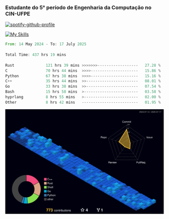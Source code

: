 
### Estudante do 5° período de Engenharia da Computação no CIN-UFPE

[![spotify-github-profile](https://spotify-github-profile.kittinanx.com/api/view?uid=21nggge2ld354asa4l3xoze2q&cover_image=true&theme=novatorem&show_offline=false&background_color=000000&interchange=true&bar_color=53b14f&bar_color_cover=true)](https://github.com/kittinan/spotify-github-profile)


[![My Skills](https://skillicons.dev/icons?i=c,cpp,rust,py,java,neovim&theme=dark)](https://skillicons.dev)

<!--START_SECTION:waka-->

```rust
From: 14 May 2024 - To: 17 July 2025

Total Time: 437 hrs 19 mins

Rust              121 hrs 39 mins >>>>>>>------------------   27.28 %
C                 70 hrs 44 mins  >>>>---------------------   15.86 %
Python            67 hrs 38 mins  >>>>---------------------   15.16 %
C++               35 hrs 44 mins  >>-----------------------   08.01 %
Go                33 hrs 38 mins  >>-----------------------   07.54 %
Bash              15 hrs 58 mins  >------------------------   03.58 %
hyprlang          8 hrs 55 mins   >------------------------   02.00 %
Other             8 hrs 42 mins   -------------------------   01.95 %
```

<!--END_SECTION:waka-->

![](./profile-3d-contrib/profile-night-view.svg)
